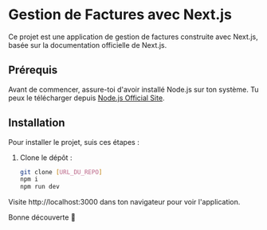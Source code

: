 # Gestion de Factures avec Next.js

Ce projet est une application de gestion de factures construite avec Next.js, basée sur la documentation officielle de Next.js.

## Prérequis

Avant de commencer, assure-toi d'avoir installé Node.js sur ton système. Tu peux le télécharger depuis [Node.js Official Site](https://nodejs.org/).

## Installation

Pour installer le projet, suis ces étapes :

1. Clone le dépôt :
   ```bash
   git clone [URL_DU_REPO]
   npm i
   npm run dev
   
Visite http://localhost:3000 dans ton navigateur pour voir l'application.

Bonne découverte 🚀
